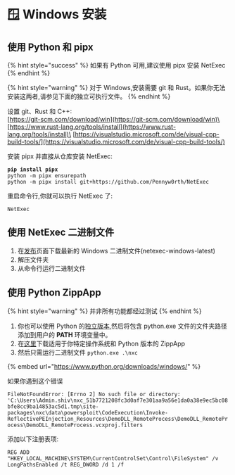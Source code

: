 # 🪟 Windows 安装

## 使用 Python 和 pipx

{% hint style="success" %}
如果有 Python 可用,建议使用 pipx 安装 NetExec
{% endhint %}

{% hint style="warning" %}
对于 Windows,安装需要 git 和 Rust。如果你无法安装这两者,请参见下面的独立可执行文件。
{% endhint %}

设置 git、Rust 和 C++:\
[https://git-scm.com/download/win](https://git-scm.com/download/win)\
[https://www.rust-lang.org/tools/install](https://www.rust-lang.org/tools/install)\
[https://visualstudio.microsoft.com/de/visual-cpp-build-tools/](https://visualstudio.microsoft.com/de/visual-cpp-build-tools/)

安装 pipx 并直接从仓库安装 NetExec:

<pre><code><strong>pip install pipx
</strong>python -m pipx ensurepath
python -m pipx install git+https://github.com/Pennyw0rth/NetExec
</code></pre>

重启命令行,你就可以执行 NetExec 了:

```
NetExec
```

## 使用 NetExec 二进制文件

1. 在[发布](https://github.com/Pennyw0rth/NetExec/releases)页面下载最新的 Windows 二进制文件(netexec-windows-latest)
2. 解压文件夹
3. 从命令行运行二进制文件

## 使用 Python ZippApp

{% hint style="warning" %}
并非所有功能都经过测试
{% endhint %}

1. 你也可以使用 Python 的[独立版本](https://www.python.org/downloads/windows/),然后将包含 python.exe 文件的文件夹路径添加到用户的 **PATH** 环境变量中。
2. 在[这里](https://github.com/Pennyw0rth/NetExec/actions/runs/6374124950)下载适用于你特定操作系统和 Python 版本的 ZippApp
3. 然后只需运行二进制文件 `python.exe .\nxc`

{% embed url="https://www.python.org/downloads/windows/" %}

如果你遇到这个错误

`FileNotFoundError: [Errno 2] No such file or directory: 'C:\Users\Admin.shiv\nxc_51b7721208fc3d0af7e301aa9a56e1da0a38e9ec5bc08bfe8cc9ba14853ac5d1.tmp\site-packages\nxc\data\powersploit\CodeExecution\Invoke-ReflectivePEInjection_Resources\DemoDLL_RemoteProcess\DemoDLL_RemoteProcess\DemoDLL_RemoteProcess.vcxproj.filters`

添加以下注册表项:

`REG ADD "HKEY_LOCAL_MACHINE\SYSTEM\CurrentControlSet\Control\FileSystem" /v LongPathsEnabled /t REG_DWORD /d 1 /f`
